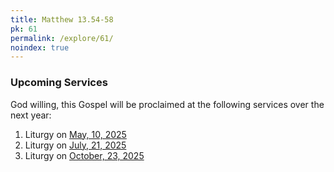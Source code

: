```yaml
---
title: Matthew 13.54-58
pk: 61
permalink: /explore/61/
noindex: true
---
```


### Upcoming Services

God willing, this Gospel will be proclaimed at the following services over the next year:


1. Liturgy on [May, 10, 2025](https://orthocal.info/readings/gregorian/2025/05/10/)
1. Liturgy on [July, 21, 2025](https://orthocal.info/readings/gregorian/2025/07/21/)
1. Liturgy on [October, 23, 2025](https://orthocal.info/readings/gregorian/2025/10/23/)
